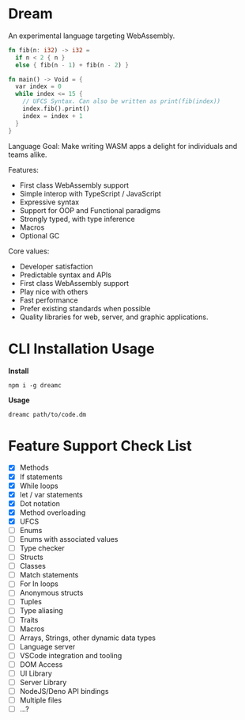 # Dream

An experimental language targeting WebAssembly.

```rust
fn fib(n: i32) -> i32 =
  if n < 2 { n }
  else { fib(n - 1) + fib(n - 2) }

fn main() -> Void = {
  var index = 0
  while index <= 15 {
    // UFCS Syntax. Can also be written as print(fib(index))
    index.fib().print()
    index = index + 1
  }
}
```

Language Goal:
Make writing WASM apps a delight for individuals and teams alike.

Features:
- First class WebAssembly support
- Simple interop with TypeScript / JavaScript
- Expressive syntax
- Support for OOP and Functional paradigms
- Strongly typed, with type inference
- Macros
- Optional GC

Core values:
- Developer satisfaction
- Predictable syntax and APIs
- First class WebAssembly support
- Play nice with others
- Fast performance
- Prefer existing standards when possible
- Quality libraries for web, server, and graphic applications.

# CLI Installation Usage

**Install**
```
npm i -g dreamc
```

**Usage**
```
dreamc path/to/code.dm
```

# Feature Support Check List
- [x] Methods
- [x] If statements
- [x] While loops
- [x] let / var statements
- [x] Dot notation
- [x] Method overloading
- [x] UFCS
- [ ] Enums
- [ ] Enums with associated values
- [ ] Type checker
- [ ] Structs
- [ ] Classes
- [ ] Match statements
- [ ] For In loops
- [ ] Anonymous structs
- [ ] Tuples
- [ ] Type aliasing
- [ ] Traits
- [ ] Macros
- [ ] Arrays, Strings, other dynamic data types
- [ ] Language server
- [ ] VSCode integration and tooling
- [ ] DOM Access
- [ ] UI Library
- [ ] Server Library
- [ ] NodeJS/Deno API bindings
- [ ] Multiple files
- [ ] ...?
